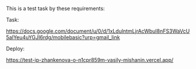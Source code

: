 This is a test task by these requirements:

Task:

https://docs.google.com/document/u/0/d/1xLdulntmLjrAcWbuI8nFS3WaVcU5aIYeu4uYGJI6rdg/mobilebasic?urp=gmail_link

Deploy:

https://test-ip-zhankenova-o-n1cpr859m-vasily-mishanin.vercel.app/
